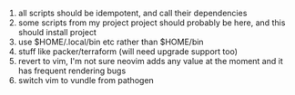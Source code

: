 1. all scripts should be idempotent, and call their dependencies
2. some scripts from my project project should probably be here, and this should install project
3. use $HOME/.local/bin etc rather than $HOME/bin
4. stuff like packer/terraform (will need upgrade support too)
5. revert to vim, I'm not sure neovim adds any value at the moment and it has frequent rendering bugs
6. switch vim to vundle from pathogen
